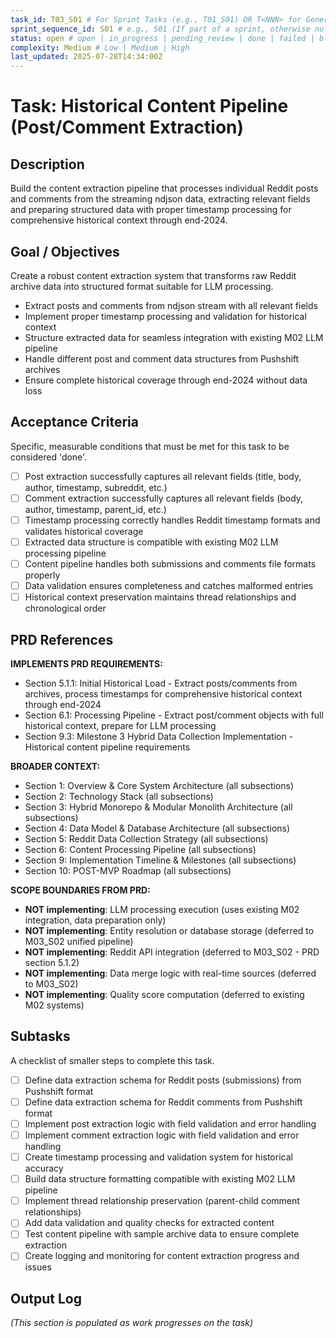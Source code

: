 ```yaml
---
task_id: T03_S01 # For Sprint Tasks (e.g., T01_S01) OR T<NNN> for General Tasks (e.g., T501)
sprint_sequence_id: S01 # e.g., S01 (If part of a sprint, otherwise null or absent)
status: open # open | in_progress | pending_review | done | failed | blocked
complexity: Medium # Low | Medium | High
last_updated: 2025-07-28T14:34:00Z
---
```


# Task: Historical Content Pipeline (Post/Comment Extraction)

## Description

Build the content extraction pipeline that processes individual Reddit posts and comments from the streaming ndjson data, extracting relevant fields and preparing structured data with proper timestamp processing for comprehensive historical context through end-2024.

## Goal / Objectives

Create a robust content extraction system that transforms raw Reddit archive data into structured format suitable for LLM processing.

- Extract posts and comments from ndjson stream with all relevant fields
- Implement proper timestamp processing and validation for historical context
- Structure extracted data for seamless integration with existing M02 LLM pipeline  
- Handle different post and comment data structures from Pushshift archives
- Ensure complete historical coverage through end-2024 without data loss

## Acceptance Criteria

Specific, measurable conditions that must be met for this task to be considered 'done'.

- [ ] Post extraction successfully captures all relevant fields (title, body, author, timestamp, subreddit, etc.)
- [ ] Comment extraction successfully captures all relevant fields (body, author, timestamp, parent_id, etc.)
- [ ] Timestamp processing correctly handles Reddit timestamp formats and validates historical coverage
- [ ] Extracted data structure is compatible with existing M02 LLM processing pipeline
- [ ] Content pipeline handles both submissions and comments file formats properly
- [ ] Data validation ensures completeness and catches malformed entries
- [ ] Historical context preservation maintains thread relationships and chronological order

## PRD References

**IMPLEMENTS PRD REQUIREMENTS:**

- Section 5.1.1: Initial Historical Load - Extract posts/comments from archives, process timestamps for comprehensive historical context through end-2024
- Section 6.1: Processing Pipeline - Extract post/comment objects with full historical context, prepare for LLM processing
- Section 9.3: Milestone 3 Hybrid Data Collection Implementation - Historical content pipeline requirements

**BROADER CONTEXT:**

- Section 1: Overview & Core System Architecture (all subsections)
- Section 2: Technology Stack (all subsections)
- Section 3: Hybrid Monorepo & Modular Monolith Architecture (all subsections)
- Section 4: Data Model & Database Architecture (all subsections)
- Section 5: Reddit Data Collection Strategy (all subsections)
- Section 6: Content Processing Pipeline (all subsections)
- Section 9: Implementation Timeline & Milestones (all subsections)
- Section 10: POST-MVP Roadmap (all subsections)

**SCOPE BOUNDARIES FROM PRD:**

- **NOT implementing**: LLM processing execution (uses existing M02 integration, data preparation only)
- **NOT implementing**: Entity resolution or database storage (deferred to M03_S02 unified pipeline)
- **NOT implementing**: Reddit API integration (deferred to M03_S02 - PRD section 5.1.2)
- **NOT implementing**: Data merge logic with real-time sources (deferred to M03_S02)
- **NOT implementing**: Quality score computation (deferred to existing M02 systems)

## Subtasks

A checklist of smaller steps to complete this task.

- [ ] Define data extraction schema for Reddit posts (submissions) from Pushshift format
- [ ] Define data extraction schema for Reddit comments from Pushshift format
- [ ] Implement post extraction logic with field validation and error handling
- [ ] Implement comment extraction logic with field validation and error handling
- [ ] Create timestamp processing and validation system for historical accuracy
- [ ] Build data structure formatting compatible with existing M02 LLM pipeline
- [ ] Implement thread relationship preservation (parent-child comment relationships)
- [ ] Add data validation and quality checks for extracted content
- [ ] Test content pipeline with sample archive data to ensure complete extraction
- [ ] Create logging and monitoring for content extraction progress and issues

## Output Log

_(This section is populated as work progresses on the task)_